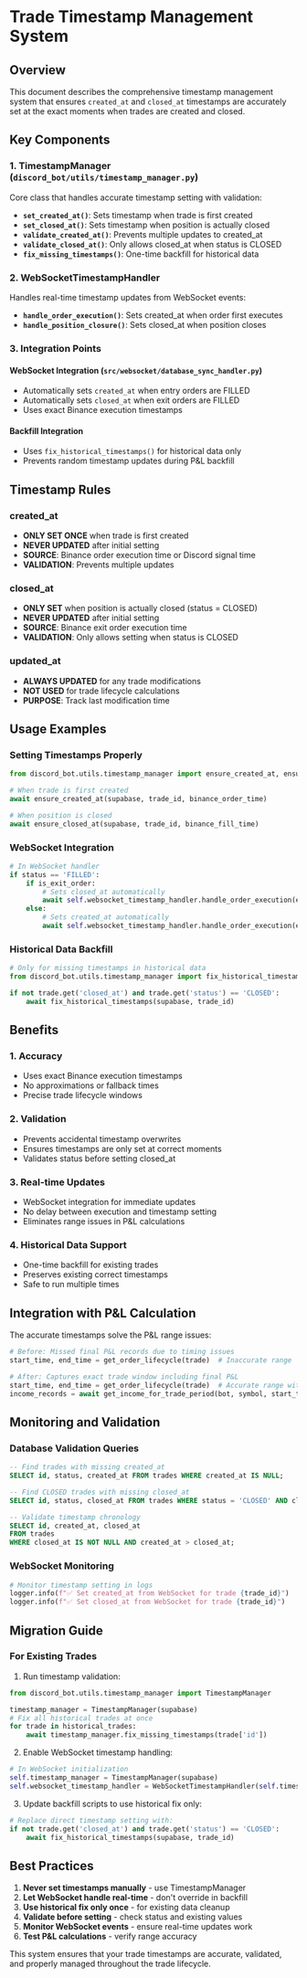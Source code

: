 # Trade Timestamp Management System

## Overview

This document describes the comprehensive timestamp management system that ensures `created_at` and `closed_at` timestamps are accurately set at the exact moments when trades are created and closed.

## Key Components

### 1. TimestampManager (`discord_bot/utils/timestamp_manager.py`)

Core class that handles accurate timestamp setting with validation:

- **`set_created_at()`**: Sets timestamp when trade is first created
- **`set_closed_at()`**: Sets timestamp when position is actually closed
- **`validate_created_at()`**: Prevents multiple updates to created_at
- **`validate_closed_at()`**: Only allows closed_at when status is CLOSED
- **`fix_missing_timestamps()`**: One-time backfill for historical data

### 2. WebSocketTimestampHandler

Handles real-time timestamp updates from WebSocket events:

- **`handle_order_execution()`**: Sets created_at when order first executes
- **`handle_position_closure()`**: Sets closed_at when position closes

### 3. Integration Points

#### WebSocket Integration (`src/websocket/database_sync_handler.py`)

- Automatically sets `created_at` when entry orders are FILLED
- Automatically sets `closed_at` when exit orders are FILLED
- Uses exact Binance execution timestamps

#### Backfill Integration

- Uses `fix_historical_timestamps()` for historical data only
- Prevents random timestamp updates during P&L backfill

## Timestamp Rules

### created_at

- **ONLY SET ONCE** when trade is first created
- **NEVER UPDATED** after initial setting
- **SOURCE**: Binance order execution time or Discord signal time
- **VALIDATION**: Prevents multiple updates

### closed_at

- **ONLY SET** when position is actually closed (status = CLOSED)
- **NEVER UPDATED** after initial setting
- **SOURCE**: Binance exit order execution time
- **VALIDATION**: Only allows setting when status is CLOSED

### updated_at

- **ALWAYS UPDATED** for any trade modifications
- **NOT USED** for trade lifecycle calculations
- **PURPOSE**: Track last modification time

## Usage Examples

### Setting Timestamps Properly

```python
from discord_bot.utils.timestamp_manager import ensure_created_at, ensure_closed_at

# When trade is first created
await ensure_created_at(supabase, trade_id, binance_order_time)

# When position is closed
await ensure_closed_at(supabase, trade_id, binance_fill_time)
```

### WebSocket Integration

```python
# In WebSocket handler
if status == 'FILLED':
    if is_exit_order:
        # Sets closed_at automatically
        await self.websocket_timestamp_handler.handle_order_execution(execution_data)
    else:
        # Sets created_at automatically
        await self.websocket_timestamp_handler.handle_order_execution(execution_data)
```

### Historical Data Backfill

```python
# Only for missing timestamps in historical data
from discord_bot.utils.timestamp_manager import fix_historical_timestamps

if not trade.get('closed_at') and trade.get('status') == 'CLOSED':
    await fix_historical_timestamps(supabase, trade_id)
```

## Benefits

### 1. Accuracy

- Uses exact Binance execution timestamps
- No approximations or fallback times
- Precise trade lifecycle windows

### 2. Validation

- Prevents accidental timestamp overwrites
- Ensures timestamps are only set at correct moments
- Validates status before setting closed_at

### 3. Real-time Updates

- WebSocket integration for immediate updates
- No delay between execution and timestamp setting
- Eliminates range issues in P&L calculations

### 4. Historical Data Support

- One-time backfill for existing trades
- Preserves existing correct timestamps
- Safe to run multiple times

## Integration with P&L Calculation

The accurate timestamps solve the P&L range issues:

```python
# Before: Missed final P&L records due to timing issues
start_time, end_time = get_order_lifecycle(trade)  # Inaccurate range

# After: Captures exact trade window including final P&L
start_time, end_time = get_order_lifecycle(trade)  # Accurate range with buffer
income_records = await get_income_for_trade_period(bot, symbol, start_time, end_time)
```

## Monitoring and Validation

### Database Validation Queries

```sql
-- Find trades with missing created_at
SELECT id, status, created_at FROM trades WHERE created_at IS NULL;

-- Find CLOSED trades with missing closed_at
SELECT id, status, closed_at FROM trades WHERE status = 'CLOSED' AND closed_at IS NULL;

-- Validate timestamp chronology
SELECT id, created_at, closed_at
FROM trades
WHERE closed_at IS NOT NULL AND created_at > closed_at;
```

### WebSocket Monitoring

```python
# Monitor timestamp setting in logs
logger.info(f"✅ Set created_at from WebSocket for trade {trade_id}")
logger.info(f"✅ Set closed_at from WebSocket for trade {trade_id}")
```

## Migration Guide

### For Existing Trades

1. Run timestamp validation:

```python
from discord_bot.utils.timestamp_manager import TimestampManager

timestamp_manager = TimestampManager(supabase)
# Fix all historical trades at once
for trade in historical_trades:
    await timestamp_manager.fix_missing_timestamps(trade['id'])
```

2. Enable WebSocket timestamp handling:

```python
# In WebSocket initialization
self.timestamp_manager = TimestampManager(supabase)
self.websocket_timestamp_handler = WebSocketTimestampHandler(self.timestamp_manager)
```

3. Update backfill scripts to use historical fix only:

```python
# Replace direct timestamp setting with:
if not trade.get('closed_at') and trade.get('status') == 'CLOSED':
    await fix_historical_timestamps(supabase, trade_id)
```

## Best Practices

1. **Never set timestamps manually** - use TimestampManager
2. **Let WebSocket handle real-time** - don't override in backfill
3. **Use historical fix only once** - for existing data cleanup
4. **Validate before setting** - check status and existing values
5. **Monitor WebSocket events** - ensure real-time updates work
6. **Test P&L calculations** - verify range accuracy

This system ensures that your trade timestamps are accurate, validated, and properly managed throughout the trade lifecycle.
